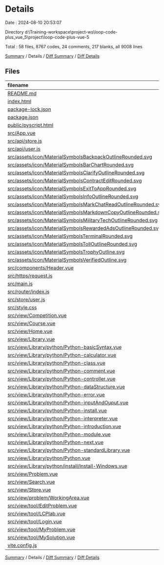 # Details

Date : 2024-08-10 20:53:07

Directory d:\\Training-workspace\\project-ws\\loop-code-plus_vue_5\\project\\loop-code-plus-vue-5

Total : 58 files,  8767 codes, 24 comments, 217 blanks, all 9008 lines

[Summary](results.md) / Details / [Diff Summary](diff.md) / [Diff Details](diff-details.md)

## Files
| filename | language | code | comment | blank | total |
| :--- | :--- | ---: | ---: | ---: | ---: |
| [README.md](/README.md) | Markdown | 3 | 0 | 3 | 6 |
| [index.html](/index.html) | HTML | 13 | 0 | 1 | 14 |
| [package-lock.json](/package-lock.json) | JSON | 3,362 | 0 | 1 | 3,363 |
| [package.json](/package.json) | JSON | 39 | 0 | 1 | 40 |
| [public/pyscript.html](/public/pyscript.html) | HTML | 43 | 2 | 3 | 48 |
| [src/App.vue](/src/App.vue) | vue | 8 | 0 | 4 | 12 |
| [src/api/store.js](/src/api/store.js) | JavaScript | 10 | 1 | 1 | 12 |
| [src/api/user.js](/src/api/user.js) | JavaScript | 8 | 1 | 1 | 10 |
| [src/assets/icon/MaterialSymbolsBackpackOutlineRounded.svg](/src/assets/icon/MaterialSymbolsBackpackOutlineRounded.svg) | XML | 1 | 0 | 0 | 1 |
| [src/assets/icon/MaterialSymbolsBarChartRounded.svg](/src/assets/icon/MaterialSymbolsBarChartRounded.svg) | XML | 1 | 0 | 0 | 1 |
| [src/assets/icon/MaterialSymbolsClarifyOutlineRounded.svg](/src/assets/icon/MaterialSymbolsClarifyOutlineRounded.svg) | XML | 1 | 0 | 0 | 1 |
| [src/assets/icon/MaterialSymbolsContractEditRounded.svg](/src/assets/icon/MaterialSymbolsContractEditRounded.svg) | XML | 1 | 0 | 0 | 1 |
| [src/assets/icon/MaterialSymbolsExitToAppRounded.svg](/src/assets/icon/MaterialSymbolsExitToAppRounded.svg) | XML | 1 | 0 | 0 | 1 |
| [src/assets/icon/MaterialSymbolsInfoOutlineRounded.svg](/src/assets/icon/MaterialSymbolsInfoOutlineRounded.svg) | XML | 1 | 0 | 0 | 1 |
| [src/assets/icon/MaterialSymbolsMarkChatReadOutlineRounded.svg](/src/assets/icon/MaterialSymbolsMarkChatReadOutlineRounded.svg) | XML | 1 | 0 | 0 | 1 |
| [src/assets/icon/MaterialSymbolsMarkdownCopyOutlineRounded.svg](/src/assets/icon/MaterialSymbolsMarkdownCopyOutlineRounded.svg) | XML | 1 | 0 | 0 | 1 |
| [src/assets/icon/MaterialSymbolsMilitaryTechOutlineRounded.svg](/src/assets/icon/MaterialSymbolsMilitaryTechOutlineRounded.svg) | XML | 1 | 0 | 0 | 1 |
| [src/assets/icon/MaterialSymbolsRewardedAdsOutlineRounded.svg](/src/assets/icon/MaterialSymbolsRewardedAdsOutlineRounded.svg) | XML | 1 | 0 | 0 | 1 |
| [src/assets/icon/MaterialSymbolsTerminalRounded.svg](/src/assets/icon/MaterialSymbolsTerminalRounded.svg) | XML | 1 | 0 | 0 | 1 |
| [src/assets/icon/MaterialSymbolsTollOutlineRounded.svg](/src/assets/icon/MaterialSymbolsTollOutlineRounded.svg) | XML | 1 | 0 | 0 | 1 |
| [src/assets/icon/MaterialSymbolsTrophyOutline.svg](/src/assets/icon/MaterialSymbolsTrophyOutline.svg) | XML | 1 | 0 | 0 | 1 |
| [src/assets/icon/MaterialSymbolsVerifiedOutline.svg](/src/assets/icon/MaterialSymbolsVerifiedOutline.svg) | XML | 1 | 0 | 0 | 1 |
| [src/components/Header.vue](/src/components/Header.vue) | vue | 369 | 0 | 6 | 375 |
| [src/https/request.js](/src/https/request.js) | JavaScript | 7 | 0 | 3 | 10 |
| [src/main.js](/src/main.js) | JavaScript | 16 | 5 | 5 | 26 |
| [src/router/index.js](/src/router/index.js) | JavaScript | 121 | 1 | 5 | 127 |
| [src/store/user.js](/src/store/user.js) | JavaScript | 22 | 2 | 1 | 25 |
| [src/style.css](/src/style.css) | CSS | 63 | 7 | 9 | 79 |
| [src/view/Competition.vue](/src/view/Competition.vue) | vue | 614 | 1 | 14 | 629 |
| [src/view/Course.vue](/src/view/Course.vue) | vue | 25 | 0 | 4 | 29 |
| [src/view/Home.vue](/src/view/Home.vue) | vue | 581 | 0 | 15 | 596 |
| [src/view/Library.vue](/src/view/Library.vue) | vue | 493 | 1 | 8 | 502 |
| [src/view/Library/python/Python-basicSyntax.vue](/src/view/Library/python/Python-basicSyntax.vue) | vue | 9 | 0 | 4 | 13 |
| [src/view/Library/python/Python-calculator.vue](/src/view/Library/python/Python-calculator.vue) | vue | 9 | 0 | 4 | 13 |
| [src/view/Library/python/Python-class.vue](/src/view/Library/python/Python-class.vue) | vue | 9 | 0 | 4 | 13 |
| [src/view/Library/python/Python-comment.vue](/src/view/Library/python/Python-comment.vue) | vue | 9 | 0 | 4 | 13 |
| [src/view/Library/python/Python-controller.vue](/src/view/Library/python/Python-controller.vue) | vue | 9 | 0 | 4 | 13 |
| [src/view/Library/python/Python-dataStructure.vue](/src/view/Library/python/Python-dataStructure.vue) | vue | 9 | 0 | 4 | 13 |
| [src/view/Library/python/Python-error.vue](/src/view/Library/python/Python-error.vue) | vue | 9 | 0 | 4 | 13 |
| [src/view/Library/python/Python-inputAndOuput.vue](/src/view/Library/python/Python-inputAndOuput.vue) | vue | 9 | 0 | 4 | 13 |
| [src/view/Library/python/Python-install.vue](/src/view/Library/python/Python-install.vue) | vue | 31 | 0 | 2 | 33 |
| [src/view/Library/python/Python-interpreter.vue](/src/view/Library/python/Python-interpreter.vue) | vue | 9 | 0 | 4 | 13 |
| [src/view/Library/python/Python-introduction.vue](/src/view/Library/python/Python-introduction.vue) | vue | 9 | 0 | 4 | 13 |
| [src/view/Library/python/Python-module.vue](/src/view/Library/python/Python-module.vue) | vue | 9 | 0 | 4 | 13 |
| [src/view/Library/python/Python-next.vue](/src/view/Library/python/Python-next.vue) | vue | 9 | 0 | 4 | 13 |
| [src/view/Library/python/Python-standardLibrary.vue](/src/view/Library/python/Python-standardLibrary.vue) | vue | 9 | 0 | 4 | 13 |
| [src/view/Library/python/Python.vue](/src/view/Library/python/Python.vue) | vue | 108 | 0 | 3 | 111 |
| [src/view/Library/python/install/Install-Windows.vue](/src/view/Library/python/install/Install-Windows.vue) | vue | 731 | 0 | 6 | 737 |
| [src/view/Problem.vue](/src/view/Problem.vue) | vue | 373 | 0 | 8 | 381 |
| [src/view/Search.vue](/src/view/Search.vue) | vue | 158 | 0 | 8 | 166 |
| [src/view/Store.vue](/src/view/Store.vue) | vue | 222 | 0 | 5 | 227 |
| [src/view/problem/WorkingArea.vue](/src/view/problem/WorkingArea.vue) | vue | 308 | 0 | 7 | 315 |
| [src/view/tool/EditProblem.vue](/src/view/tool/EditProblem.vue) | vue | 285 | 0 | 8 | 293 |
| [src/view/tool/LCPlab.vue](/src/view/tool/LCPlab.vue) | vue | 32 | 0 | 5 | 37 |
| [src/view/tool/Login.vue](/src/view/tool/Login.vue) | vue | 267 | 0 | 17 | 284 |
| [src/view/tool/MyProblem.vue](/src/view/tool/MyProblem.vue) | vue | 279 | 0 | 4 | 283 |
| [src/view/tool/MySolution.vue](/src/view/tool/MySolution.vue) | vue | 6 | 0 | 5 | 11 |
| [vite.config.js](/vite.config.js) | JavaScript | 39 | 3 | 2 | 44 |

[Summary](results.md) / Details / [Diff Summary](diff.md) / [Diff Details](diff-details.md)